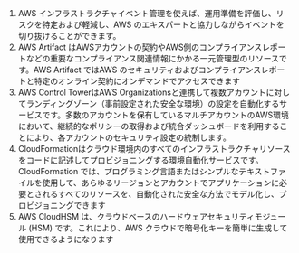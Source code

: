 1. AWS インフラストラクチャイベント管理を使えば、運用準備を評価し、リスクを特定および軽減し、AWS のエキスパートと協力しながらイベントを切り抜けることができます。
2. AWS Artifact はAWSアカウントの契約やAWS側のコンプライアンスレポートなどの重要なコンプライアンス関連情報にかかる一元管理型のリソースです。AWS Artifact ではAWS のセキュリティおよびコンプライアンスレポートと特定のオンライン契約にオンデマンドでアクセスできます
3. AWS Control TowerはAWS Organizationsと連携して複数アカウントに対してランディングゾーン（事前設定された安全な環境）の設定を自動化するサービスです。多数のアカウントを保有しているマルチアカウントのAWS環境において、継続的なポリシーの取得および統合ダッシュボードを利用することにより、各アカウントのセキュリティ設定の統制します。
4. CloudFormationはクラウド環境内のすべてのインフラストラクチャリソースをコードに記述してプロビジョニングする環境自動化サービスです。CloudFormation では、プログラミング言語またはシンプルなテキストファイルを使用して、あらゆるリージョンとアカウントでアプリケーションに必要とされるすべてのリソースを、自動化された安全な方法でモデル化し、プロビジョニングできます
5. AWS CloudHSM は、クラウドベースのハードウェアセキュリティモジュール (HSM) です。これにより、AWS クラウドで暗号化キーを簡単に生成して使用できるようになります
